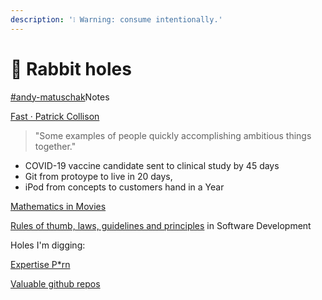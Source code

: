 ```yaml
---
description: '❕ Warning: consume intentionally.'
---
```


# 🐇 Rabbit holes

[#andy-matuschak](blogs.md#andy-matuschak "mention")Notes

[Fast · Patrick Collison](https://patrickcollison.com/fast)

> "Some examples of people quickly accomplishing ambitious things together."

* COVID-19 vaccine candidate sent to clinical study by 45 days
* Git from protoype to live in 20 days,
* iPod from concepts to customers hand in a Year

[Mathematics in Movies](https://people.math.harvard.edu/\~knill/mathmovies/)

[Rules of thumb, laws, guidelines and principles](https://en.wikipedia.org/wiki/List\_of\_software\_development\_philosophies) in Software Development&#x20;



Holes I'm digging:

[Expertise P\*rn](https://youtube.com/playlist?list=PLqVGGZu3T3hMRic-8YdZ0FCNK5g1Tx-55\&si=81qTypwVGFdorXlF)

[ Valuable github repos](https://github.com/siddish-reddy?tab=stars)&#x20;

